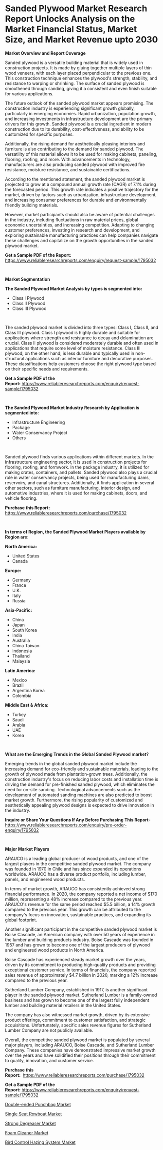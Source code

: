 <p><h1>Sanded Plywood Market Research Report Unlocks Analysis on the Market Financial Status, Market Size, and Market Revenue upto 2030</h1></p><p><strong>Market Overview and Report Coverage</strong></p>
<p><p>Sanded plywood is a versatile building material that is widely used in construction projects. It is made by gluing together multiple layers of thin wood veneers, with each layer placed perpendicular to the previous one. This construction technique enhances the plywood's strength, stability, and resistance to warping or shrinking. The surface of sanded plywood is smoothened through sanding, giving it a consistent and even finish suitable for various applications.</p><p>The future outlook of the sanded plywood market appears promising. The construction industry is experiencing significant growth globally, particularly in emerging economies. Rapid urbanization, population growth, and increasing investments in infrastructure development are the primary drivers for this growth. Sanded plywood is a crucial ingredient in modern construction due to its durability, cost-effectiveness, and ability to be customized for specific purposes.</p><p>Additionally, the rising demand for aesthetically pleasing interiors and furniture is also contributing to the demand for sanded plywood. The versatility of this material allows it to be used for making cabinets, paneling, flooring, roofing, and more. With advancements in technology, manufacturers are also producing sanded plywood with improved fire resistance, moisture resistance, and sustainable certifications.</p><p>According to the mentioned statement, the sanded plywood market is projected to grow at a compound annual growth rate (CAGR) of 7.1% during the forecasted period. This growth rate indicates a positive trajectory for the market, driven by factors such as urbanization, infrastructure development, and increasing consumer preferences for durable and environmentally friendly building materials.</p><p>However, market participants should also be aware of potential challenges in the industry, including fluctuations in raw material prices, global economic uncertainties, and increasing competition. Adapting to changing customer preferences, investing in research and development, and exploring sustainable manufacturing practices can help companies navigate these challenges and capitalize on the growth opportunities in the sanded plywood market.</p></p>
<p><strong>Get a Sample PDF of the Report:</strong> <a href="https://www.reliableresearchreports.com/enquiry/request-sample/1795032">https://www.reliableresearchreports.com/enquiry/request-sample/1795032</a></p>
<p>&nbsp;</p>
<p><strong>Market Segmentation</strong></p>
<p><strong>The Sanded Plywood Market Analysis by types is segmented into:</strong></p>
<p><ul><li>Class Ⅰ Plywood</li><li>Class Ⅱ Plywood</li><li>Class Ⅲ Plywood</li></ul></p>
<p>&nbsp;</p>
<p><p>The sanded plywood market is divided into three types: Class I, Class II, and Class III plywood. Class I plywood is highly durable and suitable for applications where strength and resistance to decay and delamination are crucial. Class II plywood is considered moderately durable and often used in applications that require some level of moisture resistance. Class III plywood, on the other hand, is less durable and typically used in non-structural applications such as interior furniture and decorative purposes. These classifications help customers choose the right plywood type based on their specific needs and requirements.</p></p>
<p><strong>Get a Sample PDF of the Report:</strong>&nbsp;<a href="https://www.reliableresearchreports.com/enquiry/request-sample/1795032">https://www.reliableresearchreports.com/enquiry/request-sample/1795032</a></p>
<p>&nbsp;</p>
<p><strong>The Sanded Plywood Market Industry Research by Application is segmented into:</strong></p>
<p><ul><li>Infrastructure Engineering</li><li>Package</li><li>Water Conservancy Project</li><li>Others</li></ul></p>
<p>&nbsp;</p>
<p><p>Sanded plywood finds various applications within different markets. In the infrastructure engineering sector, it is used in construction projects for flooring, roofing, and formwork. In the package industry, it is utilized for making crates, containers, and pallets. Sanded plywood also plays a crucial role in water conservancy projects, being used for manufacturing dams, reservoirs, and canal structures. Additionally, it finds application in several other sectors, such as furniture manufacturing, interior design, and automotive industries, where it is used for making cabinets, doors, and vehicle flooring.</p></p>
<p><strong>Purchase this Report:</strong>&nbsp; <a href="https://www.reliableresearchreports.com/purchase/1795032">https://www.reliableresearchreports.com/purchase/1795032</a></p>
<p>&nbsp;</p>
<p><strong>In terms of Region, the Sanded Plywood Market Players available by Region are:</strong></p>
<p>
    <p> <strong> North America: </strong>
        <ul>
            <li>United States</li>
            <li>Canada</li>
        </ul>
        </p> 
    <p> <strong> Europe: </strong>
        <ul>
            <li>Germany</li>
            <li>France</li>
            <li>U.K.</li>
            <li>Italy</li>
            <li>Russia</li>
        </ul>
        </p> 
    <p> <strong> Asia-Pacific: </strong>
        <ul>
            <li>China</li>
            <li>Japan</li>
            <li>South Korea</li>
            <li>India</li>
            <li>Australia</li>
            <li>China Taiwan</li>
            <li>Indonesia</li>
            <li>Thailand</li>
            <li>Malaysia</li>
        </ul>
        </p> 
    <p> <strong> Latin America: </strong>
        <ul>
            <li>Mexico</li>
            <li>Brazil</li>
            <li>Argentina Korea</li>
            <li>Colombia</li>
        </ul>
        </p> 
    <p> <strong> Middle East & Africa: </strong>
        <ul>
            <li>Turkey</li>
            <li>Saudi</li>
            <li>Arabia</li>
            <li>UAE</li>
            <li>Korea</li>
        </ul>
    </p>
    </p>
<p>&nbsp;</p>
<p><strong>What are the Emerging Trends in the Global Sanded Plywood market?</strong></p>
<p><p>Emerging trends in the global sanded plywood market include the increasing demand for eco-friendly and sustainable materials, leading to the growth of plywood made from plantation-grown trees. Additionally, the construction industry's focus on reducing labor costs and installation time is driving the demand for pre-finished sanded plywood, which eliminates the need for on-site sanding. Technological advancements such as the development of automated sanding machines are also predicted to boost market growth. Furthermore, the rising popularity of customized and aesthetically appealing plywood designs is expected to drive innovation in the industry.</p></p>
<p><strong>Inquire or Share Your Questions If Any Before Purchasing This Report</strong>- <a href="https://www.reliableresearchreports.com/enquiry/pre-order-enquiry/1795032">https://www.reliableresearchreports.com/enquiry/pre-order-enquiry/1795032</a></p>
<p>&nbsp;</p>
<p><strong>Major Market Players</strong></p>
<p><p>ARAUCO is a leading global producer of wood products, and one of the largest players in the competitive sanded plywood market. The company was founded in 1970 in Chile and has since expanded its operations worldwide. ARAUCO has a diverse product portfolio, including lumber, panels, and engineered wood products. </p><p>In terms of market growth, ARAUCO has consistently achieved strong financial performance. In 2020, the company reported a net income of $170 million, representing a 48% increase compared to the previous year. ARAUCO's revenue for the same period reached $5.5 billion, a 14% growth compared to the previous year. This growth can be attributed to the company's focus on innovation, sustainable practices, and expanding its global footprint.</p><p>Another significant participant in the competitive sanded plywood market is Boise Cascade, an American company with over 50 years of experience in the lumber and building products industry. Boise Cascade was founded in 1957 and has grown to become one of the largest producers of plywood and engineered wood products in North America.</p><p>Boise Cascade has experienced steady market growth over the years, driven by its commitment to producing high-quality products and providing exceptional customer service. In terms of financials, the company reported sales revenue of approximately $4.7 billion in 2020, marking a 12% increase compared to the previous year.</p><p>Sutherland Lumber Company, established in 1917, is another significant player in the sanded plywood market. Sutherland Lumber is a family-owned business and has grown to become one of the largest fully independent lumber and building material retailers in the United States.</p><p>The company has also witnessed market growth, driven by its extensive product offerings, commitment to customer satisfaction, and strategic acquisitions. Unfortunately, specific sales revenue figures for Sutherland Lumber Company are not publicly available.</p><p>Overall, the competitive sanded plywood market is populated by several major players, including ARAUCO, Boise Cascade, and Sutherland Lumber Company. These companies have demonstrated impressive market growth over the years and have solidified their positions through their commitment to quality, innovation, and customer service.</p></p>
<p><strong>Purchase this Report:</strong>&nbsp;&nbsp;<a href="https://www.reliableresearchreports.com/purchase/1795032">https://www.reliableresearchreports.com/purchase/1795032</a></p>
<p></p>
<p><strong>Get a Sample PDF of the Report:</strong>&nbsp;<a href="https://www.reliableresearchreports.com/enquiry/request-sample/1795032">https://www.reliableresearchreports.com/enquiry/request-sample/1795032</a></p>
<p><p><a href="https://medium.com/@ewellklocko/double-ended-punchbag-market-report-reveals-the-latest-trends-and-growth-opportunities-of-this-a96288bbebfb">Double-ended Punchbag Market</a></p><p><a href="https://medium.com/@besaagolli28/single-seat-rowboat-market-insight-market-trends-growth-forecasted-from-2023-to-2030-00b86878f3aa">Single Seat Rowboat Market</a></p><p><a href="https://github.com/aasishrp01/Market-Research-Report-List-1/blob/main/strong-degreaser-market.md">Strong Degreaser Market</a></p><p><a href="https://github.com/Paul14Anderson63/Market-Research-Report-List-1/blob/main/foam-cleaner-market.md">Foam Cleaner Market</a></p><p><a href="https://medium.com/@albanaduro2018/bird-control-hazing-system-market-report-reveals-the-latest-trends-and-growth-opportunities-of-this-24f421f35164">Bird Control Hazing System Market</a></p></p>
